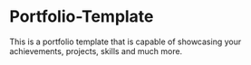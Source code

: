 # Portfolio-Template
This is a portfolio template that is capable of showcasing your achievements, projects, skills and much more.

